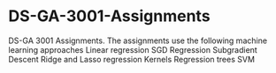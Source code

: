# DS-GA-3001-Assignments
DS-GA 3001 Assignments. The assignments use the following machine learning approaches
Linear regression
SGD Regression
Subgradient Descent
Ridge and Lasso regression
Kernels
Regression trees
SVM
